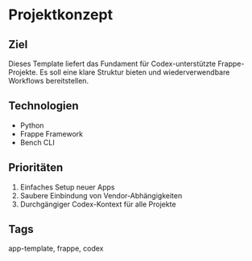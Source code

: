 # Projektkonzept

## Ziel
Dieses Template liefert das Fundament für Codex-unterstützte Frappe-Projekte. Es soll eine klare Struktur bieten und wiederverwendbare Workflows bereitstellen.

## Technologien
- Python
- Frappe Framework
- Bench CLI

## Prioritäten
1. Einfaches Setup neuer Apps
2. Saubere Einbindung von Vendor-Abhängigkeiten
3. Durchgängiger Codex-Kontext für alle Projekte

## Tags
app-template, frappe, codex
